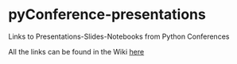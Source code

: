 # pyConference-presentations
Links to Presentations-Slides-Notebooks from Python Conferences

All the links can be found in the Wiki [here](https://github.com/Ram-N/pyConference-presentations/wiki)
